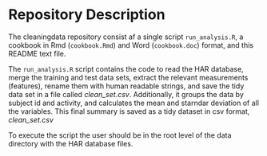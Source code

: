 Repository Description
======================

The cleaningdata repository consist af a single script `run_analysis.R`, a cookbook in Rmd (`cookbook.Rmd`) and Word (`cookbook.doc`) format, and this README text file.

The `run_analysis.R` script contains the code to read the HAR database, merge the training and
test data sets, extract the relevant measurements (features), rename them with human readable
strings, and save the tidy data set in a file called *clean_set.csv*. Additionally, it groups the data
by subject id and activity, and calculates the mean and starndar deviation of all the variables. This final
summary is saved as a tidy dataset in csv format, *clean_set.csv*

To execute the script the user should be in the root level of the data directory with the HAR database files.
